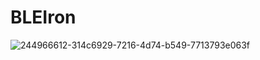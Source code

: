 # BLEIron
![244966612-314c6929-7216-4d74-b549-7713793e063f](https://github.com/Brightness248/BLEIron/assets/88443560/34e98c8b-1a65-4603-964d-6f0a2bb02bfd)
